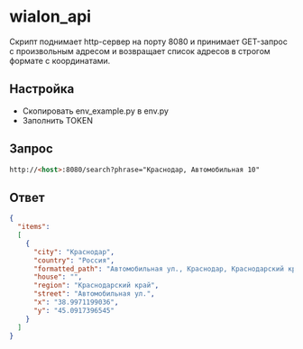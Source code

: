 # wialon_api
Скрипт поднимает http-сервер на порту 8080 и принимает GET-запрос c произвольным адресом и возвращает список адресов в строгом формате с координатами.

## Настройка
- Скопировать env_example.py в env.py
- Заполнить TOKEN

## Запрос
```html
http://<host>:8080/search?phrase="Краснодар, Автомобильная 10"
```
## Ответ
  ```json
  {
    "items":
    [
      {
        "city": "Краснодар",
        "country": "Россия",
        "formatted_path": "Автомобильная ул., Краснодар, Краснодарский край, Россия",
        "house": "",
        "region": "Краснодарский край",
        "street": "Автомобильная ул.",
        "x": "38.9971199036",
        "y": "45.0917396545"
      }
    ]
  }
  ```
